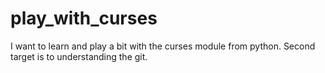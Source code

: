 play_with_curses
================
I want to learn and play a bit with the curses module from python. 
Second target is to understanding the git.
